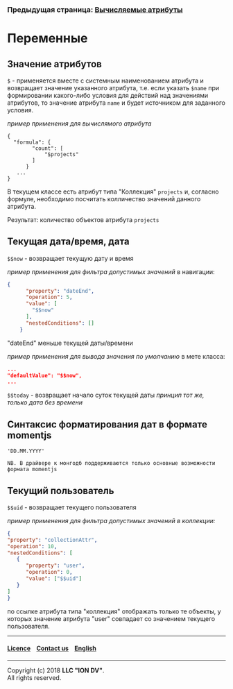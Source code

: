 ### Предыдущая страница: [Вычисляемые атрибуты](/docs/ru/2_system_description/metadata_structure/meta_class/atr_formula.md#вычисляемые-атрибуты-без-кеширования)

# Переменные 
## Значение атрибутов

`$` - применяется вместе с системным наименованием атрибута и возвращает значение указанного атрибута, т.е. если указать `$name` при формировании какого-либо условия для действий над значениями атрибутов, то значение атрибута `name` и будет источником для заданного условия.

_пример применения для вычислямого атрибута_
```
{
  "formula": {
        "count": [
            "$projects"
        ]
      }
   ...
}
```
В текущем классе есть атрибут типа "Коллекция"  `projects` и, согласно формуле, необходимо посчитать колличество значений данного атрибута.

Результат: количество объектов атрибута `projects`

## Текущая дата/время, дата

`$$now` - возвращает текущую дату и время

_пример применения для фильтра допустимых значений_
в навигации:
```json
{
      "property": "dateEnd",
      "operation": 5,
      "value": [
        "$$now"
      ],
      "nestedConditions": []
    }
```
"dateEnd" меньше текущей даты/времени

_пример применения для вывода значения по умолчанию_
в мете класса:
```json
...
"defaultValue": "$$now",
...
```

`$$today` - возвращает начало суток текущей даты 
_принцип тот же, только дата без времени_

## Синтаксис форматирования дат в формате momentjs

```
'DD.MM.YYYY'
```

```
NB. В драйвере к монгодб поддерживаются только основные возможности формата momentjs 
```

## Текущий пользователь

`$$uid` - возвращает текущего пользователя

_пример применения для фильтра допустимых значений в коллекции:_

```json
{
"property": "collectionAttr",
"operation": 10,
"nestedConditions": [
   {
      "property": "user",
      "operation": 0,
      "value": ["$$uid"]
   }
] 
}
```
по ссылке атрибута типа "коллекция" отображать только те объекты, у которых значение атрибута "user" совпадает со значением текущего пользователя.

--------------------------------------------------------------------------  


#### [Licence](/LICENSE) &ensp;  [Contact us](https://iondv.com/portal/contacts) &ensp;  [English](/docs/en/2_system_description/metadata_structure/meta_variables.md) &ensp;
<div><img src="https://mc.iondv.com/watch/local/docs/framework" style="position:absolute; left:-9999px;" height=1 width=1 alt="iondv metrics"></div>         



--------------------------------------------------------------------------  

Copyright (c) 2018 **LLC "ION DV"**.   
All rights reserved. 